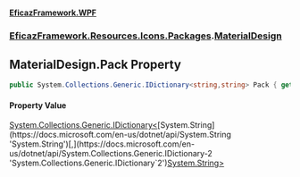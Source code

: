 #### [EficazFramework.WPF](EficazFrameworkWPF.md 'EficazFramework WPF')
### [EficazFramework.Resources.Icons.Packages](EficazFrameworkWPF.md#EficazFramework.Resources.Icons.Packages 'EficazFramework.Resources.Icons.Packages').[MaterialDesign](EficazFramework.Resources.Icons.Packages/MaterialDesign.md 'EficazFramework.Resources.Icons.Packages.MaterialDesign')

## MaterialDesign.Pack Property

```csharp
public System.Collections.Generic.IDictionary<string,string> Pack { get; }
```

#### Property Value
[System.Collections.Generic.IDictionary&lt;](https://docs.microsoft.com/en-us/dotnet/api/System.Collections.Generic.IDictionary-2 'System.Collections.Generic.IDictionary`2')[System.String](https://docs.microsoft.com/en-us/dotnet/api/System.String 'System.String')[,](https://docs.microsoft.com/en-us/dotnet/api/System.Collections.Generic.IDictionary-2 'System.Collections.Generic.IDictionary`2')[System.String](https://docs.microsoft.com/en-us/dotnet/api/System.String 'System.String')[&gt;](https://docs.microsoft.com/en-us/dotnet/api/System.Collections.Generic.IDictionary-2 'System.Collections.Generic.IDictionary`2')